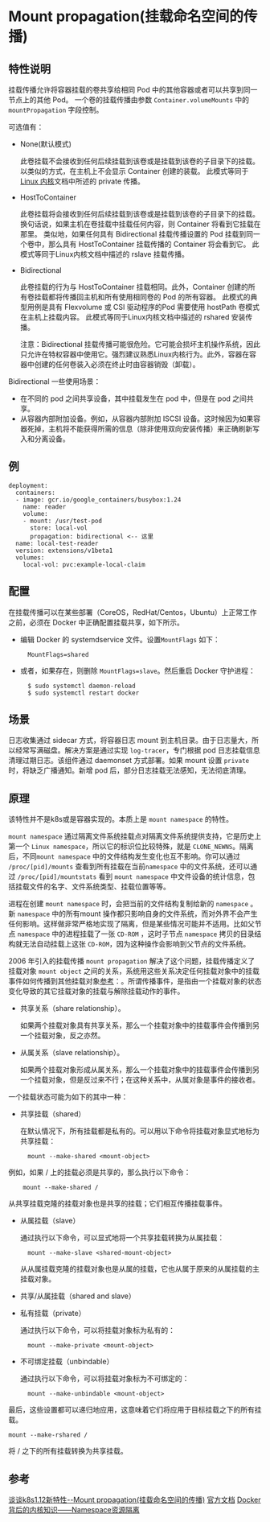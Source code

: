# Mount propagation(挂载命名空间的传播)
## 特性说明
挂载传播允许将容器挂载的卷共享给相同 Pod 中的其他容器或者可以共享到同一节点上的其他 Pod。
一个卷的挂载传播由参数 `Container.volumeMounts` 中的`mountPropagation` 字段控制。

可选值有：

- None(默认模式)

	此卷挂载不会接收到任何后续挂载到该卷或是挂载到该卷的子目录下的挂载。以类似的方式，在主机上不会显示 Container 创建的装载。
此模式等同于 [Linux 内核](https://www.kernel.org/doc/Documentation/filesystems/sharedsubtree.txt)文档中所述的 private 传播。

- HostToContainer

	此卷挂载将会接收到任何后续挂载到该卷或是挂载到该卷的子目录下的挂载。
换句话说，如果主机在卷挂载中挂载任何内容，则 Container 将看到它挂载在那里。
类似地，如果任何具有 Bidirectional 挂载传播设置的 Pod 挂载到同一个卷中，那么具有 HostToContainer 挂载传播的 Container 将会看到它。
此模式等同于Linux内核文档中描述的 rslave 挂载传播。

- Bidirectional 

	此卷挂载的行为与 HostToContainer 挂载相同。此外，Container 创建的所有卷挂载都将传播回主机和所有使用相同卷的 Pod 的所有容器。
此模式的典型用例是具有 Flexvolume 或 CSI 驱动程序的Pod 需要使用 hostPath 卷模式在主机上挂载内容。
此模式等同于Linux内核文档中描述的 rshared 安装传播。

	注意：Bidirectional 挂载传播可能很危险。它可能会损坏主机操作系统，因此只允许在特权容器中使用它。强烈建议熟悉Linux内核行为。此外，容器在容器中创建的任何卷装入必须在终止时由容器销毁（卸载）。

Bidirectional 一些使用场景：

- 在不同的 pod 之间共享设备，其中挂载发生在 pod 中，但是在 pod 之间共享。
- 从容器内部附加设备。例如，从容器内部附加 ISCSI 设备。这时候因为如果容器死掉，主机将不能获得所需的信息（除非使用双向安装传播）来正确刷新写入和分离设备。

## 例

	deployment:
	  containers:
	  - image: gcr.io/google_containers/busybox:1.24
	    name: reader
	    volume:
	    - mount: /usr/test-pod
	      store: local-vol
	      propagation: bidirectional <-- 这里
	  name: local-test-reader
	  version: extensions/v1beta1
	  volumes:
	    local-vol: pvc:example-local-claim

## 配置
在挂载传播可以在某些部署（CoreOS，RedHat/Centos，Ubuntu）上正常工作之前，必须在 Docker 中正确配置挂载共享，如下所示。

- 编辑 Docker 的 systemdservice 文件。设置`MountFlags` 如下：

		MountFlags=shared
- 或者，如果存在，则删除 `MountFlags=slave`。然后重启 Docker 守护进程：

		$ sudo systemctl daemon-reload
		$ sudo systemctl restart docker

## 场景
日志收集通过 sidecar 方式，将容器日志 mount 到主机目录。由于日志量大，所以经常写满磁盘。解决方案是通过实现 `log-tracer`，专门根据 pod 日志挂载信息清理过期日志。该组件通过 daemonset 方式部署。如果 mount 设置 `private` 时，将缺乏广播通知。新增 pod 后，部分日志挂载无法感知，无法彻底清理。
## 原理
该特性并不是k8s或是容器实现的。本质上是 `mount namespace` 的特性。

`mount namespace` 通过隔离文件系统挂载点对隔离文件系统提供支持，它是历史上第一个 `Linux namespace`，所以它的标识位比较特殊，就是 `CLONE_NEWNS`。隔离后，不同`mount namespace` 中的文件结构发生变化也互不影响。你可以通过 `/proc/[pid]/mounts` 查看到所有挂载在当前`namespace` 中的文件系统，还可以通过 `/proc/[pid]/mountstats` 看到 `mount namespace` 中文件设备的统计信息，包括挂载文件的名字、文件系统类型、挂载位置等等。

进程在创建 `mount namespace` 时，会把当前的文件结构复制给新的 `namespace` 。新 `namespace` 中的所有mount 操作都只影响自身的文件系统，而对外界不会产生任何影响。这样做非常严格地实现了隔离，但是某些情况可能并不适用。比如父节点 `namespace` 中的进程挂载了一张 `CD-ROM` ，这时子节点 `namespace` 拷贝的目录结构就无法自动挂载上这张 `CD-ROM`，因为这种操作会影响到父节点的文件系统。

2006 年引入的挂载传播 `mount propagation` 解决了这个问题，挂载传播定义了挂载对象 `mount object` 之间的关系，系统用这些关系决定任何挂载对象中的挂载事件如何传播到其他挂载对象[参考](http://www.ibm.com/developerworks/library/l-mount-namespaces/)：。所谓传播事件，是指由一个挂载对象的状态变化导致的其它挂载对象的挂载与解除挂载动作的事件。

- 共享关系（share relationship）。

	如果两个挂载对象具有共享关系，那么一个挂载对象中的挂载事件会传播到另一个挂载对象，反之亦然。
- 从属关系（slave relationship）。

	如果两个挂载对象形成从属关系，那么一个挂载对象中的挂载事件会传播到另一个挂载对象，但是反过来不行；在这种关系中，从属对象是事件的接收者。
	
一个挂载状态可能为如下的其中一种：

- 共享挂载（shared）

	在默认情况下，所有挂载都是私有的。可以用以下命令将挂载对象显式地标为共享挂载：

		mount --make-shared <mount-object>
例如，如果 / 上的挂载必须是共享的，那么执行以下命令：

		mount --make-shared /
从共享挂载克隆的挂载对象也是共享的挂载；它们相互传播挂载事件。
- 从属挂载（slave）

	通过执行以下命令，可以显式地将一个共享挂载转换为从属挂载：

		mount --make-slave <shared-mount-object>
	
	从从属挂载克隆的挂载对象也是从属的挂载，它也从属于原来的从属挂载的主挂载对象。
- 共享/从属挂载（shared and slave）
- 私有挂载（private）

	通过执行以下命令，可以将挂载对象标为私有的：

		mount --make-private <mount-object>
- 不可绑定挂载（unbindable）

	通过执行以下命令，可以将挂载对象标为不可绑定的：

		mount --make-unbindable <mount-object>
		
最后，这些设置都可以递归地应用，这意味着它们将应用于目标挂载之下的所有挂载。

	mount --make-rshared /
将 / 之下的所有挂载转换为共享挂载。

## 参考
[谈谈k8s1.12新特性--Mount propagation(挂载命名空间的传播)](https://segmentfault.com/a/1190000016567617)
[官方文档](https://kubernetes.io/docs/concepts/storage/volumes/#mount-propagation)
[Docker背后的内核知识——Namespace资源隔离](http://www.infoq.com/cn/articles/docker-kernel-knowledge-namespace-resource-isolation)